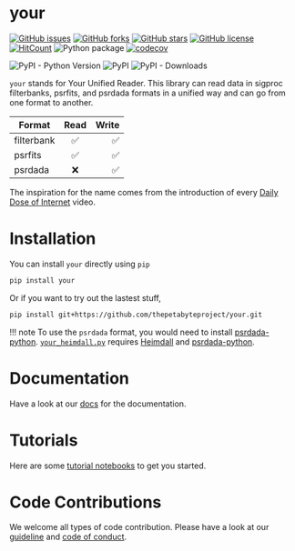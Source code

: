 # your

  
[![GitHub issues](https://img.shields.io/github/issues/thepetabyteproject/your?style=flat-square)](https://github.com/thepetabyteproject/your/issues)
[![GitHub forks](https://img.shields.io/github/forks/thepetabyteproject/your?style=flat-square)](https://github.com/thepetabyteproject/your/network)
[![GitHub stars](https://img.shields.io/github/stars/thepetabyteproject/your?style=flat-square)](https://github.com/thepetabyteproject/your/stargazers)
[![GitHub license](https://img.shields.io/github/license/thepetabyteproject/your?style=flat-square)](https://github.com/thepetabyteproject/your/blob/master/LICENSE)
[![HitCount](http://hits.dwyl.com/devanshkv/your.svg)](http://hits.dwyl.com/devanshkv/your)
![Python package](https://github.com/thepetabyteproject/your/workflows/Python%20package/badge.svg?style=flat-square)
[![codecov](https://codecov.io/gh/thepetabyteproject/your/branch/master/graph/badge.svg?style=flat-square)](https://codecov.io/gh/thepetabyteproject/your)


![PyPI - Python Version](https://img.shields.io/pypi/pyversions/your?style=flat-square)
![PyPI](https://img.shields.io/pypi/v/your?style=flat-square)
![PyPI - Downloads](https://img.shields.io/pypi/dm/your?style=flat-square)
  


`your` stands for Your Unified Reader. This library can read data in sigproc filterbanks, psrfits, and psrdada formats in a unified way and can go from one format to another.

| Format        | Read                     | Write               |
| ------------- |:-------------:           | -----:              |
| filterbank    | :white_check_mark:       | :white_check_mark:  |
| psrfits       | :white_check_mark:       | :white_check_mark:  |
| psrdada       | :x:                      | :white_check_mark:  |

The inspiration for the name comes from the introduction of every [Daily Dose of Internet](https://www.youtube.com/channel/UCdC0An4ZPNr_YiFiYoVbwaw) video.

# Installation
You can install `your` directly using `pip`

```bash
pip install your
```
Or if you want to try out the lastest stuff,
```bash
pip install git+https://github.com/thepetabyteproject/your.git
```



!!! note
    To use the `psrdada` format, you would need to install [psrdada-python](https://github.com/AA-ALERT/psrdada-python). [`your_heimdall.py`](https://thepetabyteproject.github.io/your/bin/your_heimdall/) requires [Heimdall](https://sourceforge.net/projects/heimdall-astro/) and [psrdada-python](https://github.com/AA-ALERT/psrdada-python). 


# Documentation
Have a look at our [docs](https://thepetabyteproject.github.io/your/) for the documentation.

# Tutorials
Here are some [tutorial notebooks](https://github.com/devanshkv/your/tree/master/examples) to get you started.

# Code Contributions
We welcome all types of code contribution. Please have a look at our [guideline](CONTRIBUTING.md) and [code of conduct](CODE_OF_CONDUCT.md).

